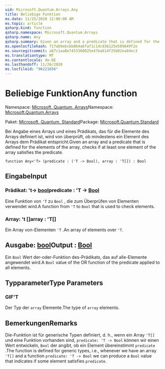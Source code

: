 ```yaml
---
uid: Microsoft.Quantum.Arrays.Any
title: Beliebige Funktion
ms.date: 11/25/2020 12:00:00 AM
ms.topic: article
qsharp.kind: function
qsharp.namespace: Microsoft.Quantum.Arrays
qsharp.name: Any
qsharp.summary: Given an array and a predicate that is defined for the elements of the array, checks if at least one element of the array satisfies the predicate.
ms.openlocfilehash: 717ab9ebcbb864a6faf1c14cd36125e589849f2e
ms.sourcegitcommit: a87c1aa8e7453360025e47ba614f25b02ea84ec3
ms.translationtype: MT
ms.contentlocale: de-DE
ms.lasthandoff: 11/26/2020
ms.locfileid: "96221656"
---
```

# <a name="any-function"></a><span data-ttu-id="9a917-102">Beliebige Funktion</span><span class="sxs-lookup"><span data-stu-id="9a917-102">Any function</span></span>

<span data-ttu-id="9a917-103">Namespace: [Microsoft. Quantum. Arrays](xref:Microsoft.Quantum.Arrays)</span><span class="sxs-lookup"><span data-stu-id="9a917-103">Namespace: [Microsoft.Quantum.Arrays](xref:Microsoft.Quantum.Arrays)</span></span>

<span data-ttu-id="9a917-104">Paket: [Microsoft. Quantum. Standard](https://nuget.org/packages/Microsoft.Quantum.Standard)</span><span class="sxs-lookup"><span data-stu-id="9a917-104">Package: [Microsoft.Quantum.Standard](https://nuget.org/packages/Microsoft.Quantum.Standard)</span></span>


<span data-ttu-id="9a917-105">Bei Angabe eines Arrays und eines Prädikats, das für die Elemente des Arrays definiert ist, wird von überprüft, ob mindestens ein Element des Arrays dem Prädikat entspricht.</span><span class="sxs-lookup"><span data-stu-id="9a917-105">Given an array and a predicate that is defined for the elements of the array, checks if at least one element of the array satisfies the predicate.</span></span>

```qsharp
function Any<'T> (predicate : ('T -> Bool), array : 'T[]) : Bool
```


## <a name="input"></a><span data-ttu-id="9a917-106">Eingabe</span><span class="sxs-lookup"><span data-stu-id="9a917-106">Input</span></span>

### <a name="predicate--t---bool"></a><span data-ttu-id="9a917-107">Prädikat: 't-> [bool](xref:microsoft.quantum.lang-ref.bool)</span><span class="sxs-lookup"><span data-stu-id="9a917-107">predicate : 'T -> [Bool](xref:microsoft.quantum.lang-ref.bool)</span></span>

<span data-ttu-id="9a917-108">Eine Funktion von `'T` zu `Bool` , die zum Überprüfen von Elementen verwendet wird.</span><span class="sxs-lookup"><span data-stu-id="9a917-108">A function from `'T` to `Bool` that is used to check elements.</span></span>


### <a name="array--t"></a><span data-ttu-id="9a917-109">Array: 't []</span><span class="sxs-lookup"><span data-stu-id="9a917-109">array : 'T[]</span></span>

<span data-ttu-id="9a917-110">Ein Array von-Elementen `'T` .</span><span class="sxs-lookup"><span data-stu-id="9a917-110">An array of elements over `'T`.</span></span>



## <a name="output--bool"></a><span data-ttu-id="9a917-111">Ausgabe: [bool](xref:microsoft.quantum.lang-ref.bool)</span><span class="sxs-lookup"><span data-stu-id="9a917-111">Output : [Bool](xref:microsoft.quantum.lang-ref.bool)</span></span>

<span data-ttu-id="9a917-112">Ein `Bool` Wert der-oder-Funktion des-Prädikats, das auf alle-Elemente angewendet wird.</span><span class="sxs-lookup"><span data-stu-id="9a917-112">A `Bool` value of the OR function of the predicate applied to all elements.</span></span>

## <a name="type-parameters"></a><span data-ttu-id="9a917-113">Typparameter</span><span class="sxs-lookup"><span data-stu-id="9a917-113">Type Parameters</span></span>

### <a name="t"></a><span data-ttu-id="9a917-114">GIF</span><span class="sxs-lookup"><span data-stu-id="9a917-114">'T</span></span>

<span data-ttu-id="9a917-115">Der Typ der `array` Elemente.</span><span class="sxs-lookup"><span data-stu-id="9a917-115">The type of `array` elements.</span></span>

## <a name="remarks"></a><span data-ttu-id="9a917-116">Bemerkungen</span><span class="sxs-lookup"><span data-stu-id="9a917-116">Remarks</span></span>

<span data-ttu-id="9a917-117">Die-Funktion ist für generische Typen definiert, d. h., wenn ein Array `'T[]` und eine Funktion vorhanden sind, `predicate: 'T -> Bool` können wir einen Wert entwickeln, `Bool` der angibt, ob ein Element übereinstimmt `predicate` .</span><span class="sxs-lookup"><span data-stu-id="9a917-117">The function is defined for generic types, i.e., whenever we have an array `'T[]` and a function `predicate: 'T -> Bool` we can produce a `Bool` value that indicates if some element satisfies `predicate`.</span></span>